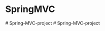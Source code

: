 # SpringMVC
#   S p r i n g - M V C - p r o j e c t  
 #   S p r i n g - M V C - p r o j e c t  
 
